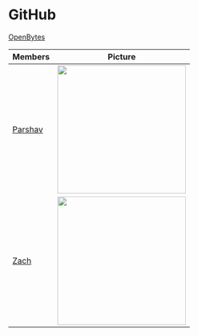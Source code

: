 #  GitHub

[OpenBytes](https://github.com/0xOpenBytes)

|Members|Picture|
|-------|-------|
|[Parshav](https://github.com/parshav)|<img src="https://avatars.githubusercontent.com/u/7420011?v=4" width="256">|
|[Zach](https://github.com/0xLeif)|<img src="https://avatars.githubusercontent.com/u/8268288?v=4" width="256">|
